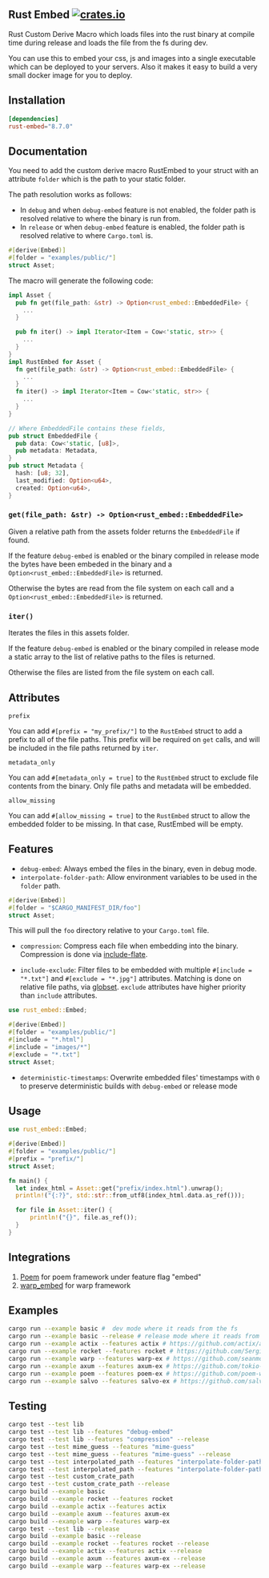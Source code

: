 ## Rust Embed [![crates.io](https://img.shields.io/crates/v/rust-embed.svg)](https://crates.io/crates/rust-embed)

Rust Custom Derive Macro which loads files into the rust binary at compile time during release and loads the file from the fs during dev.

You can use this to embed your css, js and images into a single executable which can be deployed to your servers. Also it makes it easy to build a very small docker image for you to deploy.

## Installation

```toml
[dependencies]
rust-embed="8.7.0"
```

## Documentation

You need to add the custom derive macro RustEmbed to your struct with an attribute `folder` which is the path to your static folder.

The path resolution works as follows:

- In `debug` and when `debug-embed` feature is not enabled, the folder path is resolved relative to where the binary is run from.
- In `release` or when `debug-embed` feature is enabled, the folder path is resolved relative to where `Cargo.toml` is.

```rust
#[derive(Embed)]
#[folder = "examples/public/"]
struct Asset;
```

The macro will generate the following code:

```rust
impl Asset {
  pub fn get(file_path: &str) -> Option<rust_embed::EmbeddedFile> {
    ...
  }

  pub fn iter() -> impl Iterator<Item = Cow<'static, str>> {
    ...
  }
}
impl RustEmbed for Asset {
  fn get(file_path: &str) -> Option<rust_embed::EmbeddedFile> {
    ...
  }
  fn iter() -> impl Iterator<Item = Cow<'static, str>> {
    ...
  }
}

// Where EmbeddedFile contains these fields,
pub struct EmbeddedFile {
  pub data: Cow<'static, [u8]>,
  pub metadata: Metadata,
}
pub struct Metadata {
  hash: [u8; 32],
  last_modified: Option<u64>,
  created: Option<u64>,
}
```

### `get(file_path: &str) -> Option<rust_embed::EmbeddedFile>`

Given a relative path from the assets folder returns the `EmbeddedFile` if found.

If the feature `debug-embed` is enabled or the binary compiled in release mode the bytes have been embeded in the binary and a `Option<rust_embed::EmbeddedFile>` is returned.

Otherwise the bytes are read from the file system on each call and a `Option<rust_embed::EmbeddedFile>` is returned.

### `iter()`

Iterates the files in this assets folder.

If the feature `debug-embed` is enabled or the binary compiled in release mode a static array to the list of relative paths to the files is returned.

Otherwise the files are listed from the file system on each call.

## Attributes
`prefix`

You can add `#[prefix = "my_prefix/"]` to the `RustEmbed` struct to add a prefix
to all of the file paths. This prefix will be required on `get` calls, and will
be included in the file paths returned by `iter`.

`metadata_only`

You can add `#[metadata_only = true]` to the `RustEmbed` struct to exclude file contents from the
binary. Only file paths and metadata will be embedded.

`allow_missing`

You can add `#[allow_missing = true]` to the `RustEmbed` struct to allow the embedded folder to be missing.
In that case, RustEmbed will be empty.

## Features

* `debug-embed`: Always embed the files in the binary, even in debug mode.
* `interpolate-folder-path`: Allow environment variables to be used in the `folder` path.
```rust
#[derive(Embed)]
#[folder = "$CARGO_MANIFEST_DIR/foo"]
struct Asset;
```
This will pull the `foo` directory relative to your `Cargo.toml` file.

* `compression`: Compress each file when embedding into the binary. Compression is done via [include-flate](https://crates.io/crates/include-flate).

* `include-exclude`: Filter files to be embedded with multiple `#[include = "*.txt"]` and `#[exclude = "*.jpg"]` attributes. 
Matching is done on relative file paths, via [globset](https://crates.io/crates/globset). `exclude` attributes have higher priority than `include` attributes.
```rust
use rust_embed::Embed;

#[derive(Embed)]
#[folder = "examples/public/"]
#[include = "*.html"]
#[include = "images/*"]
#[exclude = "*.txt"]
struct Asset;
```

* `deterministic-timestamps`: Overwrite embedded files' timestamps with `0` to preserve deterministic builds with `debug-embed` or release mode

## Usage

```rust
use rust_embed::Embed;

#[derive(Embed)]
#[folder = "examples/public/"]
#[prefix = "prefix/"]
struct Asset;

fn main() {
  let index_html = Asset::get("prefix/index.html").unwrap();
  println!("{:?}", std::str::from_utf8(index_html.data.as_ref()));

  for file in Asset::iter() {
      println!("{}", file.as_ref());
  }
}
```

## Integrations

1. [Poem](https://github.com/poem-web/poem) for poem framework under feature flag "embed"
2. [warp_embed](https://docs.rs/warp-embed/latest/warp_embed/) for warp framework

## Examples

```sh
cargo run --example basic #  dev mode where it reads from the fs
cargo run --example basic --release # release mode where it reads from binary
cargo run --example actix --features actix # https://github.com/actix/actix-web
cargo run --example rocket --features rocket # https://github.com/SergioBenitez/Rocket
cargo run --example warp --features warp-ex # https://github.com/seanmonstar/warp
cargo run --example axum --features axum-ex # https://github.com/tokio-rs/axum
cargo run --example poem --features poem-ex # https://github.com/poem-web/poem
cargo run --example salvo --features salvo-ex # https://github.com/salvo-rs/salvo
```

## Testing

```sh
cargo test --test lib
cargo test --test lib --features "debug-embed"
cargo test --test lib --features "compression" --release
cargo test --test mime_guess --features "mime-guess"
cargo test --test mime_guess --features "mime-guess" --release
cargo test --test interpolated_path --features "interpolate-folder-path"
cargo test --test interpolated_path --features "interpolate-folder-path" --release
cargo test --test custom_crate_path
cargo test --test custom_crate_path --release
cargo build --example basic
cargo build --example rocket --features rocket
cargo build --example actix --features actix
cargo build --example axum --features axum-ex
cargo build --example warp --features warp-ex
cargo test --test lib --release
cargo build --example basic --release
cargo build --example rocket --features rocket --release
cargo build --example actix --features actix --release
cargo build --example axum --features axum-ex --release
cargo build --example warp --features warp-ex --release
```
